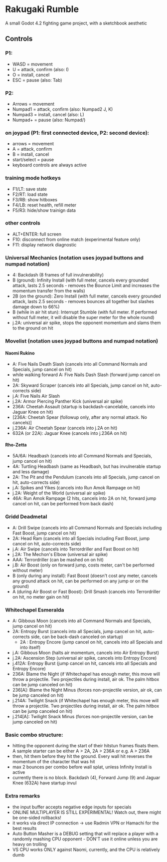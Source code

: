 # Rakugaki Rumble
A small Godot 4.2 fighting game project, with a sketchbook aesthetic

## Controls

### P1:
* WASD = movement
* U = attack, confirm (also: I)
* O = install, cancel
* ESC = pause (also: Tab)

### P2:
* Arrows = movement
* Numpad1 = attack, confirm (also: Numpad2 J, K)
* Numpad3 = install, cancel (also: L)
* Numpad+ = pause (also: Numpad/)

### on joypad (P1: first connected device, P2: second device): 
* arrows = movement
* A = attack, confirm
* B = install, cancel
* start/select = pause
* keyboard controls are always active

### training mode hotkeys
* F1/LT: save state
* F2/RT: load state
* F3/RB: show hitboxes
* F4/LB: reset health, refill meter
* F5/R3: hide/show trainign data

### other controls
* ALT+ENTER: full screen
* F10: disconnect from online match (experimental feature only)
* F11: display network diagnostic

### Universal Mechanics (notation uses joypad buttons and numpad notation)
* 4: Backdash (8 frames of full invulnerability)
* B (ground): Infinity Install (with full meter, cancels every grounded attack, lasts 2.5 seconds - removes the Bounce Limit and increases the momentum transfer from the walls)
* 2B (on the ground): Zero Install (with full meter, cancels every grounded attack, lasts 2.5 seconds - removes bounces all together but slashes damage down to 66%)
* B (while in air hit stun): Interrupt Stumble (with full meter. If performed without full meter, it will disable the super meter for the whole round) 
* j.2A: universal air spike, stops the opponent momentum and slams them to the ground on hit

### Movelist (notation uses joypad buttons and numpad notation)

#### Naomi Rukino
* A: Five Nails Death Slash (cancels into all Command Normals and Specials, jump cancel on hit)
* while walking forward A: Five Nails Dash Slash (forward jump cancel on hit)
* 2A: Skyward Scraper (cancels into all Specials, jump cancel on hit, auto-corrects side)
* j.A: Five Nails Air Slash
* j.2A: Armor Piercing Panther Kick (universal air spike)
* 236A: Cheetah Assault (startup is backdash-cancelable, cancels into Jaguar Knee on hit)
* [236A: Cheetah Spear (followup only, after any normal attack. No cancels)]
* j.236A: Air Cheetah Spear (cancels into j.2A on hit)
* 632A (or 22A): Jaguar Knee (cancels into j.236A on hit)

#### Rho-Zetta
* 5A/6A: Headbash (cancels into all Command Normals and Specials, jump cancel on hit)
* 4A: Turtling Headbash (same as Headbash, but has invulnerable startup and less damage)
* 2A: The Pit and the Pendulum (cancels into all Specials, jump cancel on hit, auto-corrects side)
* j.A: Spikes and Yikes (cancels into Run Amok Rampage on hit)
* j.2A: Weight of the World (universal air spike)
* 46A: Run Amok Rampage (2 hits, cancels into 2A on hit, forward jump cancel on hit, can be performed from back dash)

### Gridd Deadmetal
* A: Drill Swipe (cancels into all Command Normals and Specials including Fast Boost, jump cancel on hit)
* 2A: Head Ram (cancels into all Specials including Fast Boost, jump cancel on hit, auto-corrects side)
* j.A: Air Swipe (cancels into Terrordriller and Fast Boost on hit)
* j.2A: The Mechon's Elbow (universal air spike)
* AAA: Terrordriller (can be mashed on on hit)
* j.B: Air Boost (only on forward jump, costs meter, can't be performed without meter)
* B (only during any install): Fast Boost (doesn't cost any meter, cancels any ground attack on hit, can be performed on any jump or on the ground)
* A (during Air Boost or Fast Boost): Drill Smash (cancels into Terrordriller on hit, no meter gain on hit)

### Whitechapel Esmeralda
* A: Gibbous Moon (cancels into all Command Normals and Specials, jump cancel on hit)
* 2A: Entropy Burst (cancels into all Specials, jump cancel on hit, auto-corrects side, can be back-dash canceled on startup)
    * 2A : Entropy Encore (jump cancel on hit, cancels into all Specials and into itself)
* j.A: Gibbous Moon (halts air momentum, cancels into Air Entropy Burst)
* j.2A: Ascension Step (universal air spike, cancels into Entropy Encore)
* j.412A: Entropy Burst (jump cancel on hit, cancels into all Specials and Entropy Encore)
* 236A: Blame the Night (if Whitechapel has enough meter, this move will throw a projectile. Two projectiles during install, air ok. The palm hitbox can be jump canceled on hit)
* 236[A]: Blame the Night Minus (forces non-projectile version, air ok, can be jump canceled on hit)
* j.214A: Twilight Snack (if Whitechapel has enough meter, this move will throw a projectile. Two projectiles during install, air ok. The palm hitbox can be jump canceled on hit)
* j.214[A]: Twilight Snack Minus (forces non-projectile version, can be jump canceled on hit)

### Basic combo structure:
* hitting the opponent during the start of their hitstun frames floats them. A sample starter can be either A > 2A, 2A > 236A or e.g. A > 236A
* then, hit them before they hit the ground. Every wall hit reverses the momentum of the character that was hit 
* max 2 bounces per combo before wall splat, unless Infinity Install is active
* currently there is no block. Backdash (4), Forward Jump (9) and Jaguar Knee (632A) have startup invul

### Extra remarks
* the input buffer accepts negative edge inputs for specials
* ONLINE MULTIPLAYER IS STILL EXPERIMENTAL! Watch out, there might be one-sided rollbacks! 
* it works via direct IP connection -> use Radmin VPN or Hamachi for the best results
* Auto Button Masher is a DEBUG setting that will replace a player with a randomly mashing CPU opponent - DON'T use it online unless you are heavy on trolling
* VS CPU works ONLY against Naomi, currently, and the CPU is relatively dumb


